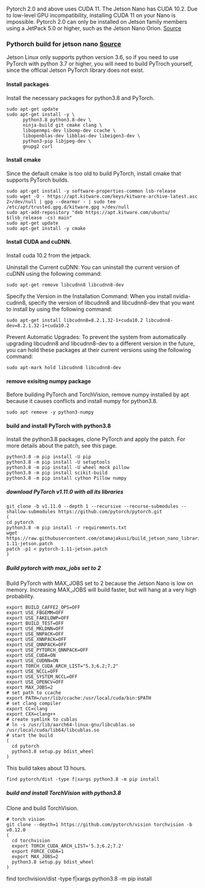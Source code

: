 
Pytorch 2.0 and above uses CUDA 11. The Jetson Nano has CUDA 10.2.
Due to low-level GPU incompatibility, installing CUDA 11 on your Nano is impossible.
Pytorch 2.0 can only be installed on Jetson family members using a JetPack 5.0 or higher, such as the Jetson Nano Orion. [Source](https://qengineering.eu/install-pytorch-on-jetson-nano.html)

### Pythorch build for jetson nano [Source](https://i7y.org/en/pytorch-build-on-jetson-nano/)

Jetson Linux only supports python version 3.6, so if you need to use PyTorch with python 3.7 or higher, you will need to build PyTroch yourself, since the official Jetson PyTorch library does not exist.

#### Install packages

Install the necessary packages for python3.8 and PyTorch.

```
sudo apt-get update
sudo apt-get install -y \
      python3.8 python3.8-dev \
      ninja-build git cmake clang \
      libopenmpi-dev libomp-dev ccache \
      libopenblas-dev libblas-dev libeigen3-dev \
      python3-pip libjpeg-dev \
      gnupg2 curl
```

#### Install cmake

Since the default cmake is too old to build PyTorch, install cmake that supports PyTorch builds.

```
sudo apt-get install -y software-properties-common lsb-release
sudo wget -O - https://apt.kitware.com/keys/kitware-archive-latest.asc 2>/dev/null | gpg --dearmor - | sudo tee /etc/apt/trusted.gpg.d/kitware.gpg >/dev/null
sudo apt-add-repository "deb https://apt.kitware.com/ubuntu/ $(lsb_release -cs) main"
sudo apt-get update
sudo apt-get install -y cmake
```


#### Install CUDA and cuDNN.
Install cuda 10.2 from the jetpack. 

Uninstall the Current cuDNN: You can uninstall the current version of cuDNN using the following command:
```
sudo apt-get remove libcudnn8 libcudnn8-dev
```

Specify the Version in the Installation Command: When you install nvidia-cudnn8, specify the version of libcudnn8 and libcudnn8-dev that you want to install by using the following command:
```
sudo apt-get install libcudnn8=8.2.1.32-1+cuda10.2 libcudnn8-dev=8.2.1.32-1+cuda10.2
```

Prevent Automatic Upgrades: To prevent the system from automatically upgrading libcudnn8 and libcudnn8-dev to a different version in the future, you can hold these packages at their current versions using the following command:
```
sudo apt-mark hold libcudnn8 libcudnn8-dev
```
#### remove exisitng numpy package

Before building PyTorch and TorchVision, remove numpy installed by apt because it causes conflicts and install numpy for python3.8.
```
sudo apt remove -y python3-numpy
```



#### build and install PyTorch with python3.8

Install the python3.8 packages, clone PyTorch and apply the patch. For more details about the patch, see this page.

```
python3.8 -m pip install -U pip
python3.8 -m pip install -U setuptools
python3.8 -m pip install -U wheel mock pillow
python3.8 -m pip install scikit-build
python3.8 -m pip install cython Pillow numpy
```

##### download PyTorch v1.11.0 with all its libraries
```
git clone -b v1.11.0 --depth 1 --recursive --recurse-submodules --shallow-submodules https://github.com/pytorch/pytorch.git
(
cd pytorch
python3.8 -m pip install -r requirements.txt
wget https://raw.githubusercontent.com/otamajakusi/build_jetson_nano_libraries/main/pytorch/pytorch-1.11-jetson.patch
patch -p1 < pytorch-1.11-jetson.patch
)
```

##### Build pytorch with max_jobs set to 2
Build PyTorch with MAX_JOBS set to 2 because the Jetson Nano is low on memory. 
Increasing MAX_JOBS will build faster, but will hang at a very high probability.

```
export BUILD_CAFFE2_OPS=OFF
export USE_FBGEMM=OFF
export USE_FAKELOWP=OFF
export BUILD_TEST=OFF
export USE_MKLDNN=OFF
export USE_NNPACK=OFF
export USE_XNNPACK=OFF
export USE_QNNPACK=OFF
export USE_PYTORCH_QNNPACK=OFF
export USE_CUDA=ON
export USE_CUDNN=ON
export TORCH_CUDA_ARCH_LIST="5.3;6.2;7.2"
export USE_NCCL=OFF
export USE_SYSTEM_NCCL=OFF
export USE_OPENCV=OFF
export MAX_JOBS=2
# set path to ccache
export PATH=/usr/lib/ccache:/usr/local/cuda/bin:$PATH
# set clang compiler
export CC=clang
export CXX=clang++
# create symlink to cublas
# ln -s /usr/lib/aarch64-linux-gnu/libcublas.so /usr/local/cuda/lib64/libcublas.so
# start the build
(
  cd pytorch
  python3.8 setup.py bdist_wheel
)
```

This build takes about 13 hours.

```
find pytorch/dist -type f|xargs python3.8 -m pip install
```

##### build and install TorchVision with python3.8

Clone and build TorchVision.
```
# torch vision
git clone --depth=1 https://github.com/pytorch/vision torchvision -b v0.12.0
(
  cd torchvision
  export TORCH_CUDA_ARCH_LIST='5.3;6.2;7.2'
  export FORCE_CUDA=1
  export MAX_JOBS=2
  python3.8 setup.py bdist_wheel
)
```

find torchvision/dist -type f|xargs python3.8 -m pip install
